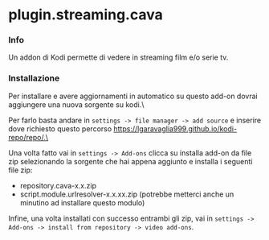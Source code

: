 # plugin.streaming.cava

### Info
Un addon di Kodi permette di vedere in streaming film e/o serie tv.


### Installazione
Per installare e avere aggiornamenti in automatico su questo add-on dovrai aggiungere una nuova sorgente su kodi.\

Per farlo basta andare in `settings -> file manager -> add source` e inserire dove richiesto questo percorso https://lgaravaglia999.github.io/kodi-repo/repo/.\

Una volta fatto vai in `settings -> Add-ons` clicca su installa add-on da file zip selezionando la sorgente che hai appena aggiunto e installa i seguenti file zip:

- repository.cava-x.x.zip
- script.module.urlresolver-x.x.xx.zip (potrebbe metterci anche un minutino ad installare questo modulo)

Infine, una volta installati con successo entrambi gli zip, vai in `settings -> Add-ons -> install from repository -> video add-ons`.